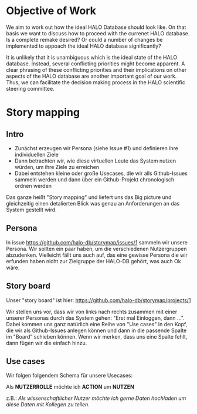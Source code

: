 # Objective of Work

We aim to work out how the ideal HALO Database should look like. On that basis we want to discuss how to proceed with the currenet HALO database. Is a complete remake desired? Or could a number of changes be implemented to appoach the ideal HALO database significantly?

It is unlikely that it is unambiguous which is the ideal state of the HALO database. Instead, several conflicting priorities might become apparent. A clear phrasing of these conflicting priorities and their implications on other aspects of the HALO database are another important goal of our work. Thus, we can facilitate the decision making process in the HALO scientific steering committee.

# Story mapping 

## Intro

 - Zunächst erzeugen wir Persona (siehe Issue #1) und definieren ihre individuellen Ziele
 - Dann betrachten wir, wie diese virtuellen Leute das System nutzen würden, um ihre Ziele zu erreichen
 - Dabei entstehen kleine oder große Usecases, die wir alls Github-Issues sammeln werden und dann über ein Github-Projekt chronologisch ordnen werden
 
Das ganze heißt "Story mapping" und liefert uns das Big picture und gleichzeitig einen detalierten Blick was genau an Anforderungen an das System gestellt wird.

## Persona

In issue https://github.com/halo-db/storymap/issues/1 sammeln wir unsere Persona. Wir sollten ein paar haben, um die verschiedenen Nutzergruppen abzudenken. Vielleicht fällt uns auch auf, das eine gewisse Persona die wir erfunden haben nicht zur Zielgruppe der HALO-DB gehört, was auch Ok wäre. 

## Story board

Unser "story board" ist hier:
https://github.com/halo-db/storymap/projects/1

Wir stellen uns vor, dass wir von links nach rechts zusammen mit einer unserer Personas durch das System gehen: "Erst mal Einloggen, dann ...". Dabei kommen uns ganz natürlich eine Reihe von "Use cases" in den Kopf, die wir als Github-Issues anlegen können und dann in die passende Spalte im "Board" schieben können. Wenn wir merken, dass uns eine Spalte fehlt, dann fügen wir die einfach hinzu. 

## Use cases

Wir folgen folgendem Schema für unsere Usecases:

Als **NUTZERROLLE** möchte ich **ACTION** um **NUTZEN**

z.B.:
*Als wissenschaftlicher Nutzer möchte ich gerne Daten hochladen um diese Daten mit Kollegen zu teilen.*
